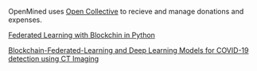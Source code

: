 OpenMined uses [Open Collective](https://opencollective.com/) to recieve and manage donations and expenses.


[Federated Learning with Blockchin in Python](https://github.com/OpenMined/PyVertical)

[Blockchain-Federated-Learning and Deep Learning Models for COVID-19 detection using CT Imaging](https://deepai.org/publication/blockchain-federated-learning-and-deep-learning-models-for-covid-19-detection-using-ct-imaging)


<!--stackedit_data:
eyJoaXN0b3J5IjpbLTM2MjIxODAwMiwxMTQ4OTE4OTkwLC0xMj
QzMjQwNTM2XX0=
-->